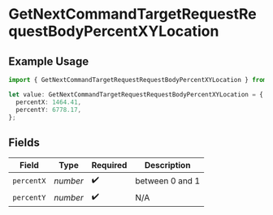 # GetNextCommandTargetRequestRequestBodyPercentXYLocation

## Example Usage

```typescript
import { GetNextCommandTargetRequestRequestBodyPercentXYLocation } from "momentic/models/operations";

let value: GetNextCommandTargetRequestRequestBodyPercentXYLocation = {
  percentX: 1464.41,
  percentY: 6778.17,
};
```

## Fields

| Field              | Type               | Required           | Description        |
| ------------------ | ------------------ | ------------------ | ------------------ |
| `percentX`         | *number*           | :heavy_check_mark: | between 0 and 1    |
| `percentY`         | *number*           | :heavy_check_mark: | N/A                |